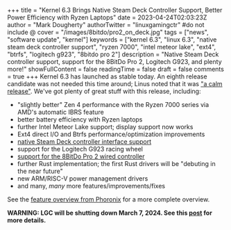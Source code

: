 +++
title = "Kernel 6.3 Brings Native Steam Deck Controller Support, Better Power Efficiency with Ryzen Laptops"
date = 2023-04-24T02:03:23Z
author = "Mark Dougherty"
authorTwitter = "linuxgamingctr" #do not include @
cover = "/images/8bitdo/pro2_on_deck.jpg"
tags = ["news", "software update", "kernel"]
keywords = ["kernel 6.3", "linux 6.3", "native steam deck controller support", "ryzen 7000", "intel meteor lake", "ext4", "btrfs", "logitech g923", "8bitdo pro 2"]
description = "Native Steam Deck controller support, support for the 8BitDo Pro 2, Logitech G923, and plenty more!"
showFullContent = false
readingTime = false
draft = false
comments = true
+++
Kernel 6.3 has launched as stable today. An eighth release candidate was not needed this time around; Linus noted that it was ["a calm release"](https://lore.kernel.org/lkml/CAHk-=wg02PoScxDO0wwD5EkFpx50DF1c2TxXqyAnzGjdFf71jw@mail.gmail.com/). We've got plenty of great stuff with this release, including:
- "slightly better" Zen 4 performance with the Ryzen 7000 series via AMD's automatic IBRS feature
- better battery efficiency with Ryzen laptops
- further Intel Meteor Lake support; display support now works
- Ext4 direct I/O and Btrfs performance/optimization improvements
- [native Steam Deck controller interface support](https://www.phoronix.com/news/Steam-HID-Steam-Deck-Linux-6.3)
- support for the Logitech G923 racing wheel
- [support for the 8BitDo Pro 2 wired controller](https://linuxgamingcentral.com/posts/8bitdo-pro-2-support-coming-to-kernel-6.3/)
- further Rust implementation; the first Rust drivers will be "debuting in the near future"
- new ARM/RISC-V power management drivers
- and many, *many* more features/improvements/fixes

See the [feature overview from Phoronix](https://www.phoronix.com/review/linux-63-features) for a more complete overview.

**WARNING: LGC will be shutting down March 7, 2024. See this [post](https://linuxgamingcentral.com/posts/the-end-of-lgc/) for more details.**

